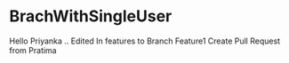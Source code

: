 # BrachWithSingleUser
Hello Priyanka .. 
Edited In features to Branch Feature1
Create Pull Request from Pratima
